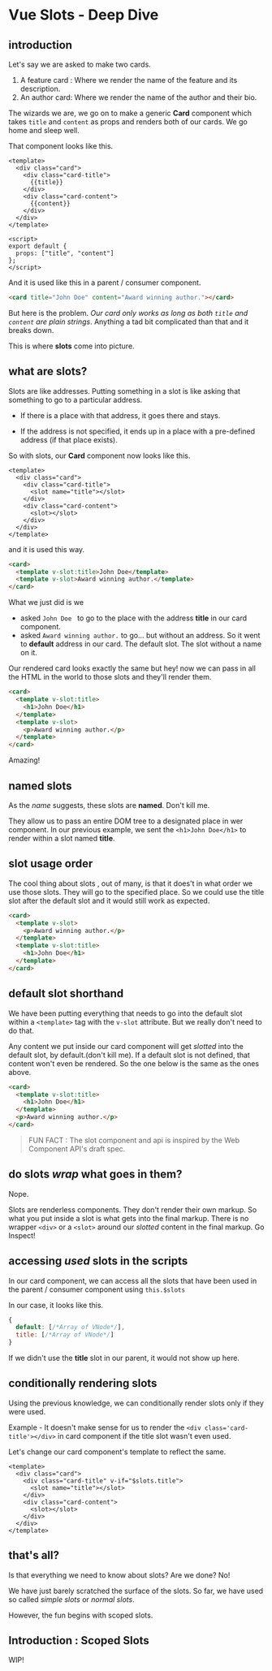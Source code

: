 # Vue Slots - Deep Dive

## introduction

Let's say we are asked to make two cards. 

1. A feature card : Where we render the name of the feature and its description.
2. An author card: Where we render the name of the author and their bio.

The wizards we are, we go on to make a generic **Card** component which takes `title` and `content` as props and renders both of our cards. We go home and sleep well.

That component looks like this.

```vue
<template>
  <div class="card">
    <div class="card-title">
      {{title}}
    </div>
    <div class="card-content">
      {{content}}
    </div>
  </div>
</template>

<script>
export default {
  props: ["title", "content"]
};
</script>
```

And it is used like this in a parent / consumer component.

```html
<card title="John Doe" content="Award winning author."></card>
```

But here is the problem. _Our card only works as long as both `title` and `content` are plain strings_. Anything a tad bit complicated than that and it breaks down. 

This is where **slots** come into picture.

## what are slots?

Slots are like addresses. Putting something in a slot is like asking that something to go to a particular address. 

- If there is a place with that address, it goes there and stays. 

- If the address is not specified, it ends up in a place with a pre-defined address (if that place exists).

So with slots, our **Card** component now looks like this.

```vue
<template>
  <div class="card">
    <div class="card-title">
      <slot name="title"></slot>
    </div>
    <div class="card-content">
      <slot></slot>
    </div>
  </div>
</template>
```

and it is used this way.

```html
<card>
  <template v-slot:title>John Doe</template>
  <template v-slot>Award winning author.</template>
</card>
```

What we just did is we

- asked `John Doe ` to go to the place with the address **title** in our card component.
- asked `Award winning author.` to go... but without an address. So it went to **default** address in our card. The default slot. The slot without a name on it.

Our rendered card looks exactly the same but hey! now we can pass in all the HTML in the world to those slots and they'll render them.

```html
<card>
  <template v-slot:title>
  	<h1>John Doe</h1>
  </template>
  <template v-slot>
    <p>Award winning author.</p>
  </template>
</card>
```

Amazing!

## named slots

As the _name_ suggests, these slots are **named**. Don't kill me.

They allow us to pass an entire DOM tree to a designated place in wer component. In our previous example, we sent the `<h1>John Doe</h1>` to render within a slot named **title**.

## slot usage order

The cool thing about slots , out of many, is that it does't in what order we use those slots. They will go to the specified place. So we could use the title slot after the default slot and it would still work as expected.

```html
<card>
  <template v-slot>
    <p>Award winning author.</p>
  </template>
  <template v-slot:title>
  	<h1>John Doe</h1>
  </template>
</card>
```

## default slot shorthand

We have been putting everything that needs to go into the default slot within a `<template>` tag with the `v-slot` attribute. But we really don't need to do that. 

Any content we put inside our card component will get _slotted_ into the default slot, by default.(don't kill me). If a default slot is not defined, that content won't even be rendered. So the one below is the same as the ones above.

```html
<card>
  <template v-slot:title>
  	<h1>John Doe</h1>
  </template>
  <p>Award winning author.</p>
</card>
```

> FUN FACT : The slot component and api is inspired by the Web Component API's draft spec.



## do slots _wrap_ what goes in them?

Nope.

Slots are renderless components. They don't render their own markup. So what you put inside a slot is what gets into the final markup. There is no wrapper `<div>` or a `<slot>` around our _slotted_ content in the final markup. Go Inspect!



## accessing *used* slots in the scripts

In our card component, we can access all the slots that have been used in the parent / consumer component using `this.$slots`

In our case, it looks like this.

```js
{
  default: [/*Array of VNode*/],
  title: [/*Array of VNode*/]
}
```

If we didn't use the **title** slot in our parent, it would not show up here.

## conditionally rendering slots

Using the previous knowledge, we can conditionally render slots only if they were used.

Example - It doesn't make sense for us to render the `<div class='card-title'></div>` in card component if the title slot wasn't even used.

Let's change our card component's template to reflect the same.

```vue
<template>
  <div class="card">
    <div class="card-title" v-if="$slots.title">
      <slot name="title"></slot>
    </div>
    <div class="card-content">
      <slot></slot>
    </div>
  </div>
</template>
```

## that's all?

Is that everything we need to know about slots? Are we done? No!

We have just barely scratched the surface of the slots. So far, we have used so called _simple slots_ or _normal slots_. 

However, the fun begins with scoped slots.

## Introduction : Scoped Slots

WIP!
